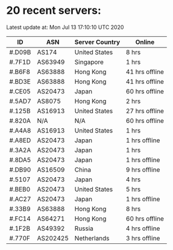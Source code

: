 # 20 recent servers:

Latest update at: Mon Jul 13 17:10:10 UTC 2020

| ID | ASN | Server Country | Online |
| -- | --- | -------------- | ------ |
| #.D09B | AS174 | United States | 8 hrs |
| #.7F1D | AS63949 | Singapore | 1 hrs |
| #.B6F8 | AS63888 | Hong Kong | 41 hrs offline |
| #.BD3E | AS63888 | Hong Kong | 41 hrs offline |
| #.CE05 | AS20473 | Japan | 60 hrs offline |
| #.5AD7 | AS8075 | Hong Kong | 2 hrs |
| #.125B | AS16913 | United States | 27 hrs offline |
| #.820A | N/A | N/A | 60 hrs offline |
| #.A4A8 | AS16913 | United States | 1 hrs |
| #.A8ED | AS20473 | Japan | 1 hrs offline |
| #.3A2A | AS20473 | Japan | 1 hrs |
| #.8DA5 | AS20473 | Japan | 1 hrs offline |
| #.DB90 | AS16509 | China | 9 hrs offline |
| #.5107 | AS20473 | Japan | 4 hrs |
| #.BEB0 | AS20473 | United States | 5 hrs |
| #.AC27 | AS20473 | Japan | 1 hrs offline |
| #.33B9 | AS63888 | Hong Kong | 8 hrs |
| #.FC14 | AS64271 | Hong Kong | 60 hrs offline |
| #.1F2B | AS49392 | Russia | 4 hrs offline |
| #.770F | AS202425 | Netherlands | 3 hrs offline |

